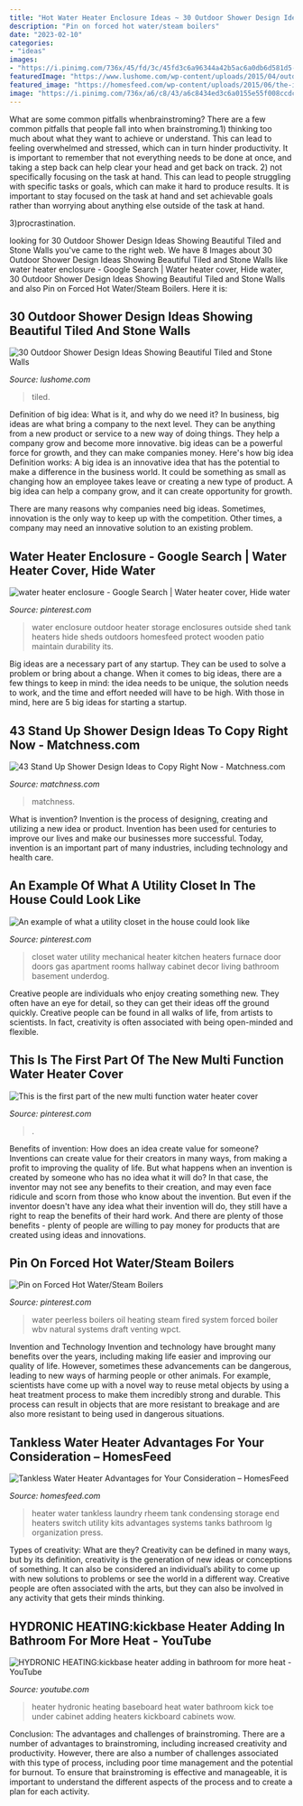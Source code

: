 ```yaml
---
title: "Hot Water Heater Enclosure Ideas ~ 30 Outdoor Shower Design Ideas Showing Beautiful Tiled And Stone Walls"
description: "Pin on forced hot water/steam boilers"
date: "2023-02-10"
categories:
- "ideas"
images:
- "https://i.pinimg.com/736x/45/fd/3c/45fd3c6a96344a42b5ac6a0db6d581d5--utility-closet-water-heaters.jpg"
featuredImage: "https://www.lushome.com/wp-content/uploads/2015/04/outdoor-shower-design-ideas-2.jpg"
featured_image: "https://homesfeed.com/wp-content/uploads/2015/06/the-installation-of-tankless-water-heater-advantages-in-loundry-room.jpg"
image: "https://i.pinimg.com/736x/a6/c8/43/a6c8434ed3c6a0155e55f008ccdc6bce.jpg"
---
```



What are some common pitfalls whenbrainstroming?
There are a few common pitfalls that people fall into when brainstroming.1) thinking too much about what they want to achieve or understand. This can lead to feeling overwhelmed and stressed, which can in turn hinder productivity. It is important to remember that not everything needs to be done at once, and taking a step back can help clear your head and get back on track.
2) not specifically focusing on the task at hand. This can lead to people struggling with specific tasks or goals, which can make it hard to produce results. It is important to stay focused on the task at hand and set achievable goals rather than worrying about anything else outside of the task at hand.

3)procrastination.

	

		
looking for 30 Outdoor Shower Design Ideas Showing Beautiful Tiled and Stone Walls you've came to the right web. We have 8 Images about 30 Outdoor Shower Design Ideas Showing Beautiful Tiled and Stone Walls like water heater enclosure - Google Search | Water heater cover, Hide water, 30 Outdoor Shower Design Ideas Showing Beautiful Tiled and Stone Walls and also Pin on Forced Hot Water/Steam Boilers. Here it is:
		
    
## 30 Outdoor Shower Design Ideas Showing Beautiful Tiled And Stone Walls

<img loading=lazy src="https://www.lushome.com/wp-content/uploads/2015/04/outdoor-shower-design-ideas-2.jpg" onerror="this.onerror=null;this.src='https://tse4.mm.bing.net/th?id=OIP.XNDuZxjhDE3_3G4Cj3KdZAAAAA&amp;pid=15.1';" alt="30 Outdoor Shower Design Ideas Showing Beautiful Tiled and Stone Walls">

_Source: lushome.com_

>tiled. 

	

Definition of big idea: What is it, and why do we need it?
In business, big ideas are what bring a company to the next level. They can be anything from a new product or service to a new way of doing things. They help a company grow and become more innovative. big ideas can be a powerful force for growth, and they can make companies money.
Here's how big idea Definition works: 
A big idea is an innovative idea that has the potential to make a difference in the business world. It could be something as small as changing how an employee takes leave or creating a new type of product. A big idea can help a company grow, and it can create opportunity for growth. 

There are many reasons why companies need big ideas. Sometimes, innovation is the only way to keep up with the competition. Other times, a company may need an innovative solution to an existing problem.

    
## Water Heater Enclosure - Google Search | Water Heater Cover, Hide Water

<img loading=lazy src="https://i.pinimg.com/736x/12/98/4b/12984bdac2ed086af5a8c9e12ed1a78f--outdoor-storage-water-heaters.jpg" onerror="this.onerror=null;this.src='https://tse4.mm.bing.net/th?id=OIP.w5i3ZfVrL4KnRa5L0uLkPgHaJ3&amp;pid=15.1';" alt="water heater enclosure - Google Search | Water heater cover, Hide water">

_Source: pinterest.com_

>water enclosure outdoor heater storage enclosures outside shed tank heaters hide sheds outdoors homesfeed protect wooden patio maintain durability its. 

	

Big ideas are a necessary part of any startup. They can be used to solve a problem or bring about a change. When it comes to big ideas, there are a few things to keep in mind: the idea needs to be unique, the solution needs to work, and the time and effort needed will have to be high. With those in mind, here are 5 big ideas for starting a startup.

    
## 43 Stand Up Shower Design Ideas To Copy Right Now - Matchness.com

<img loading=lazy src="https://i1.wp.com/matchness.com/wp-content/uploads/2017/12/Stand-Up-Shower-Design-Ideas-to-Copy-Right-Now-18.jpg?fit=820%2C1230&amp;ssl=1" onerror="this.onerror=null;this.src='https://tse3.mm.bing.net/th?id=OIP.-gJMQMNloCmLCVr50A9lcQHaLH&amp;pid=15.1';" alt="43 Stand Up Shower Design Ideas to Copy Right Now - Matchness.com">

_Source: matchness.com_

>matchness. 

	

What is invention?
Invention is the process of designing, creating and utilizing a new idea or product. Invention has been used for centuries to improve our lives and make our businesses more successful. Today, invention is an important part of many industries, including technology and health care.

    
## An Example Of What A Utility Closet In The House Could Look Like

<img loading=lazy src="https://i.pinimg.com/736x/45/fd/3c/45fd3c6a96344a42b5ac6a0db6d581d5--utility-closet-water-heaters.jpg" onerror="this.onerror=null;this.src='https://tse4.mm.bing.net/th?id=OIP.hD7t0A2Sqfgn6fZSATAtEAAAAA&amp;pid=15.1';" alt="An example of what a utility closet in the house could look like">

_Source: pinterest.com_

>closet water utility mechanical heater kitchen heaters furnace door doors gas apartment rooms hallway cabinet decor living bathroom basement underdog. 

	

Creative people are individuals who enjoy creating something new. They often have an eye for detail, so they can get their ideas off the ground quickly. Creative people can be found in all walks of life, from artists to scientists. In fact, creativity is often associated with being open-minded and flexible.

    
## This Is The First Part Of The New Multi Function Water Heater Cover

<img loading=lazy src="https://i.pinimg.com/736x/a6/c8/43/a6c8434ed3c6a0155e55f008ccdc6bce.jpg" onerror="this.onerror=null;this.src='https://tse3.mm.bing.net/th?id=OIP.FwWgMcBwLkfwIVzedTwGiwHaJ3&amp;pid=15.1';" alt="This is the first part of the new multi function water heater cover">

_Source: pinterest.com_

>. 

	

Benefits of invention: How does an idea create value for someone?
Inventions can create value for their creators in many ways, from making a profit to improving the quality of life. But what happens when an invention is created by someone who has no idea what it will do? In that case, the inventor may not see any benefits to their creation, and may even face ridicule and scorn from those who know about the invention. But even if the inventor doesn't have any idea what their invention will do, they still have a right to reap the benefits of their hard work. And there are plenty of those benefits - plenty of people are willing to pay money for products that are created using ideas and innovations.

    
## Pin On Forced Hot Water/Steam Boilers

<img loading=lazy src="https://i.pinimg.com/736x/10/48/52/10485210f6bc2835396426712005550a--water-heating-heating-systems.jpg" onerror="this.onerror=null;this.src='https://tse1.mm.bing.net/th?id=OIP.6LofR7KYQqgrSkGNtFdPBwHaJ6&amp;pid=15.1';" alt="Pin on Forced Hot Water/Steam Boilers">

_Source: pinterest.com_

>water peerless boilers oil heating steam fired system forced boiler wbv natural systems draft venting wpct. 

	

Invention and Technology
Invention and technology have brought many benefits over the years, including making life easier and improving our quality of life. However, sometimes these advancements can be dangerous, leading to new ways of harming people or other animals. For example, scientists have come up with a novel way to reuse metal objects by using a heat treatment process to make them incredibly strong and durable. This process can result in objects that are more resistant to breakage and are also more resistant to being used in dangerous situations.

    
## Tankless Water Heater Advantages For Your Consideration – HomesFeed

<img loading=lazy src="https://homesfeed.com/wp-content/uploads/2015/06/the-installation-of-tankless-water-heater-advantages-in-loundry-room.jpg" onerror="this.onerror=null;this.src='https://tse4.mm.bing.net/th?id=OIP.qYRngbdnWBmBATfTSNmacwHaE-&amp;pid=15.1';" alt="Tankless Water Heater Advantages for Your Consideration – HomesFeed">

_Source: homesfeed.com_

>heater water tankless laundry rheem tank condensing storage end heaters switch utility kits advantages systems tanks bathroom lg organization press. 

	

Types of creativity: What are they?
Creativity can be defined in many ways, but by its definition, creativity is the generation of new ideas or conceptions of something. It can also be considered an individual’s ability to come up with new solutions to problems or see the world in a different way. Creative people are often associated with the arts, but they can also be involved in any activity that gets their minds thinking.

    
## HYDRONIC HEATING:kickbase Heater Adding In Bathroom For More Heat - YouTube

<img loading=lazy src="http://i.ytimg.com/vi/_GnWguw1Zgg/maxresdefault.jpg" onerror="this.onerror=null;this.src='https://tse4.mm.bing.net/th?id=OIP.0svKY9MtSaT22Iz0mtErhQHaEK&amp;pid=15.1';" alt="HYDRONIC HEATING:kickbase heater adding in bathroom for more heat - YouTube">

_Source: youtube.com_

>heater hydronic heating baseboard heat water bathroom kick toe under cabinet adding heaters kickboard cabinets wow. 

	

Conclusion: The advantages and challenges of brainstroming.
There are a number of advantages to brainstroming, including increased creativity and productivity. However, there are also a number of challenges associated with this type of process, including poor time management and the potential for burnout. To ensure that brainstroming is effective and manageable, it is important to understand the different aspects of the process and to create a plan for each activity.

